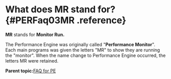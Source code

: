 # What does MR stand for? {#PERFaq03MR .reference}

**MR** stands for **Monitor Run.**

The Performance Engine was originally called "**Performance Monitor**". Each main programs was given the letters "MR" to show they are running the "monitor". When the name change to Performance Engine occurred, the letters MR were retained.

**Parent topic:**[FAQ for PE](../html/SARFaqPM.md)

